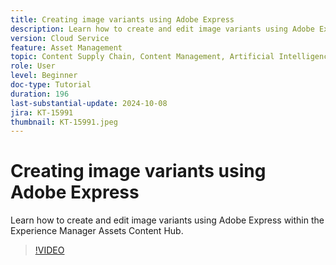 ```yaml
---
title: Creating image variants using Adobe Express
description: Learn how to create and edit image variants using Adobe Express within the Experience Manager Assets Content Hub.
version: Cloud Service
feature: Asset Management
topic: Content Supply Chain, Content Management, Artificial Intelligence
role: User
level: Beginner
doc-type: Tutorial
duration: 196
last-substantial-update: 2024-10-08
jira: KT-15991
thumbnail: KT-15991.jpeg
---
```


# Creating image variants using Adobe Express

Learn how to create and edit image variants using Adobe Express within the Experience Manager Assets Content Hub.

>[!VIDEO](https://video.tv.adobe.com/v/3435003/?learn=on)

